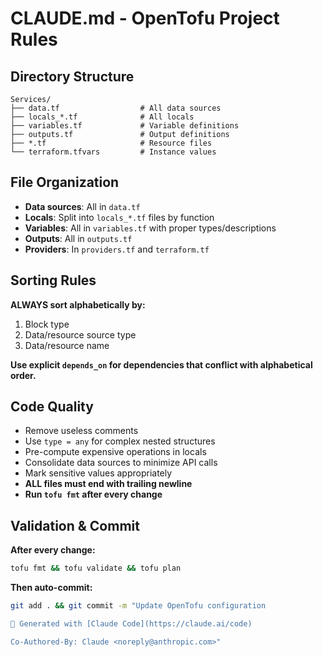 # CLAUDE.md - OpenTofu Project Rules

## Directory Structure
```
Services/
├── data.tf                  # All data sources
├── locals_*.tf              # All locals
├── variables.tf             # Variable definitions
├── outputs.tf               # Output definitions
├── *.tf                     # Resource files
└── terraform.tfvars         # Instance values
```

## File Organization
- **Data sources**: All in `data.tf`
- **Locals**: Split into `locals_*.tf` files by function
- **Variables**: All in `variables.tf` with proper types/descriptions
- **Outputs**: All in `outputs.tf`
- **Providers**: In `providers.tf` and `terraform.tf`

## Sorting Rules
**ALWAYS sort alphabetically by:**
1. Block type
2. Data/resource source type
3. Data/resource name

**Use explicit `depends_on` for dependencies that conflict with alphabetical order.**

## Code Quality
- Remove useless comments
- Use `type = any` for complex nested structures
- Pre-compute expensive operations in locals
- Consolidate data sources to minimize API calls
- Mark sensitive values appropriately
- **ALL files must end with trailing newline**
- **Run `tofu fmt` after every change**

## Validation & Commit
**After every change:**
```bash
tofu fmt && tofu validate && tofu plan
```

**Then auto-commit:**
```bash
git add . && git commit -m "Update OpenTofu configuration

🤖 Generated with [Claude Code](https://claude.ai/code)

Co-Authored-By: Claude <noreply@anthropic.com>"
```
